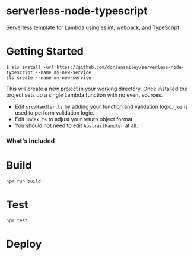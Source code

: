 # serverless-node-typescript
Serverless template for Lambda using eslint, webpack, and TypeScript

# Getting Started
```
$ sls install -url https://github.com/doriansmiley/serverless-node-typescript --name my-new-service
sls create --name my-new-service
````
This will create a new project in your working directory. Once installed the project sets up a single Lambda function with no event sources.
- Edit `src/Handler.ts` by adding your function and validation logic. `joi` is used to perform validation logic.
- Edit `index.ts` to adjust your return object format
- You should not need to edit `AbstractHandler` at all.

### What's Included

# Build
`npm run build`

# Test
`npm test`

# Deploy

